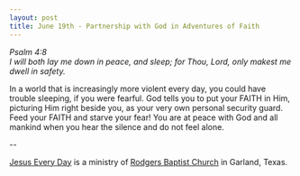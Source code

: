 ```yaml
---
layout: post
title: June 19th - Partnership with God in Adventures of Faith
---
```


_Psalm 4:8  
I will both lay me down in peace, and sleep; for Thou, Lord, only
makest me dwell in safety._

In a world that is increasingly more violent every day, you could
have trouble sleeping, if you were fearful. God tells you to put your
FAITH in Him, picturing Him right beside you, as your very own
personal security guard. Feed your FAITH and starve your fear! You
are at peace with God and all mankind when you hear the silence and
do not feel alone.

 --

<a href=http://jesuseveryday.net>Jesus Every Day</a> is a ministry of <a href=http://rodgersbaptist.net>Rodgers Baptist Church</a> in Garland, Texas.
